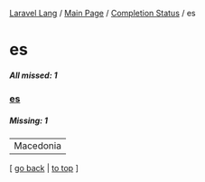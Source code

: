 [Laravel Lang](https://github.com/Laravel-Lang/lang) / [Main Page](../index.md) / [Completion Status](../status.md) / es

# es

##### All missed: 1


### [es](https://github.com/Laravel-Lang/lang/blob/master/locales/es/es.json)

##### Missing: 1

<table >
<tr><td align="left" >
Macedonia
</td>
</tr>

</table>


[ [go back](../status.md) | [to top](#) ]

